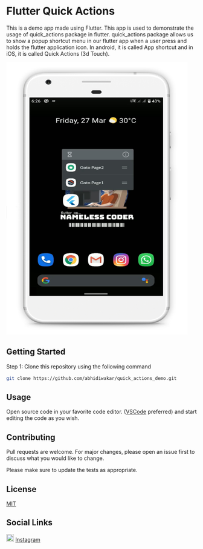 # Flutter Quick Actions

This is a demo app made using Flutter. This app is used to demonstrate the usage of quick_actions package in flutter. quick_actions package allows us to show a popup shortcut menu in our flutter app when a user press and holds the flutter application icon. In android, it is called App shortcut and in iOS, it is called Quick Actions (3d Touch).

<img src="https://github.com/abhidiwakar/quick_actions_demo/blob/master/screenshot.jpg" width="480" height="720">

## Getting Started

Step 1: Clone this repository using the following command

```bash
git clone https://github.com/abhidiwakar/quick_actions_demo.git
```

## Usage

Open source code in your favorite code editor. ([VSCode](https://code.visualstudio.com/) preferred) and start editing the code as you wish.

## Contributing
Pull requests are welcome. For major changes, please open an issue first to discuss what you would like to change.

Please make sure to update the tests as appropriate.

## License
[MIT](https://choosealicense.com/licenses/mit/)

## Social Links
<img src="https://upload.wikimedia.org/wikipedia/commons/thumb/e/e7/Instagram_logo_2016.svg/100px-Instagram_logo_2016.svg.png" width="20" height="20"> [Instagram](https://www.instagram.com/nameless_coder/)
